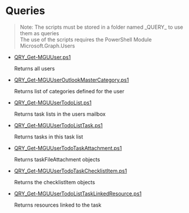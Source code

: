 # Queries

> Note: The scripts must be stored in a folder named \_QUERY_ to use them as queries
<br>The use of the scripts requires the PowerShell Module Microsoft.Graph.Users

+ [QRY_Get-MGUUser.ps1](./QRY_Get-MGUUser.ps1)

  Returns all users  

+ [QRY_Get-MGUUserOutlookMasterCategory.ps1](./QRY_Get-MGUUserOutlookMasterCategory.ps1)

  Returns list of categories defined for the user

+ [QRY_Get-MGUUserTodoList.ps1](./QRY_Get-MGUUserTodoList.ps1)

  Returns task lists in the users mailbox 

+ [QRY_Get-MGUUserTodoListTask.ps1](./QRY_Get-MGUUserTodoListTask.ps1)

  Returns tasks in this task list

+ [QRY_Get-MGUUserTodoTaskAttachment.ps1](./QRY_Get-MGUUserTodoTaskAttachment.ps1)

  Returns taskFileAttachment objects

+ [QRY_Get-MGUUserTodoTaskChecklistItem.ps1](./QRY_Get-MGUUserTodoTaskChecklistItem.ps1)

  Returns the checklistItem objects

+ [QRY_Get-MGUUserTodoListTaskLinkedResource.ps1](./QRY_Get-MGUUserTodoListTaskLinkedResource.ps1)

   Returns resources linked to the task